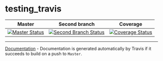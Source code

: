 # testing_travis
| Master        | Second branch | Coverage |
| ------------- |:-------------:| --------- |
| [![Master Status](https://travis-ci.org/ChiminhTT/testing_travis.svg?branch=master)](https://travis-ci.org/ChiminhTT/testing_travis) | [![Second Branch Status](https://travis-ci.org/ChiminhTT/testing_travis.svg?branch=second_branch)](https://travis-ci.org/ChiminhTT/testing_travis)|[![Coverage Status](https://coveralls.io/repos/github/ChiminhTT/testing_travis/badge.svg?branch=master)](https://coveralls.io/github/ChiminhTT/testing_travis?branch=master)|
----
[Documentation](https://chiminhtt.github.io/testing_travis/testing/index.html) - 
Documentation is generated automatically by Travis if it succeeds to build on a push to `Master`.
